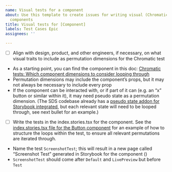 ```yaml
---
name: Visual tests for a component
about: Use this template to create issues for writing visual (Chromatic) tests for
  components
title: Visual tests for [Component]
labels: Test Cases Epic
assignees: ''

---
```


- [ ] Align with design, product, and other engineers, if necessary, on what visual traits to include as permutation dimensions for the Chromatic test
- As a starting point, you can find the component in this doc:  [Chromatic tests: Which component dimensions to consider looping through](https://docs.google.com/document/d/1i40YV1rX61dNzGsqbhqJAD8PL1puCecX7rnHgD_FawE/edit#heading=h.s63zmnx3lqv1)
- Permutation dimensions may include the component’s props, but it may not always be necessary to include every prop
- If the component can be interacted with, or if part of it can (e.g. an “x” button or similar within it), it may need pseudo state as a permutation dimension. (The SDS codebase already has a [pseudo state addon for Storybook integrated](https://storybook.js.org/addons/storybook-addon-pseudo-states), but each relevant state will need to be looped through, see next bullet for an example.)

- [ ] Write the tests in the index.stories.tsx for the component. See the [index.stories.tsx file for the Button component](https://github.com/chanzuckerberg/sci-components/blob/main/packages/components/src/core/Button/index.stories.tsx) for an example of how to structure the loops within the test, to ensure all relevant permutations are iterated through.
- Name the test `ScreenshotTest`; this will result in a new page called “Screenshot Test” generated in Storybook for the component ()
- `ScreenshotTest` should come after `Default` and `LivePreview` but before `Test`
